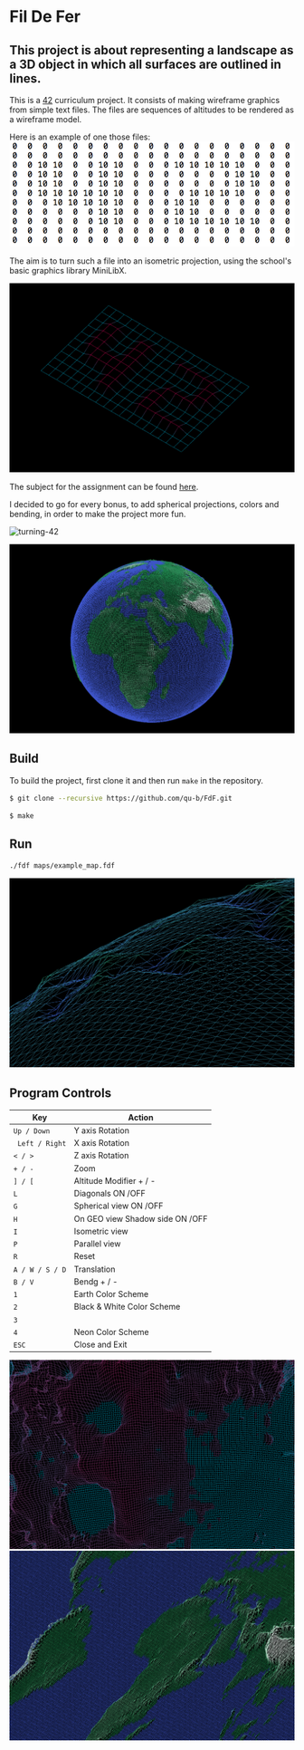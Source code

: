 # Fil De Fer
## This project is about representing a landscape as a 3D object in which all surfaces are outlined in lines.

This is a [42](https://42.fr/en/homepage/) curriculum project. It consists of making wireframe graphics from simple text files. The files are sequences of altitudes to be rendered as a wireframe model.

Here is an example of one those files:
![Text file example](img/text-file-example.png)

The aim is to turn such a file into an isometric projection, using the school's basic graphics library MiniLibX.

![42](img/42.png)

The subject for the assignment can be found [here](subject.pdf).

I decided to go for every bonus, to add spherical projections, colors and bending, in order to make the project more fun.

![turning-42](https://j.gifs.com/mq9RJR.gif)


![earth](img/earth.png)
## Build
To build the project, first clone it and then run `make` in the repository.
```bash
$ git clone --recursive https://github.com/qu-b/FdF.git
```
```bash
$ make
```
## Run
```bash
./fdf maps/example_map.fdf
```
![mars](img/mars.png)

## Program Controls

|Key|Action|
|---|---|
|`Up / Down`| Y axis Rotation|
|` Left / Right`| X axis Rotation|
|`< / >`| Z axis Rotation|
|`+ / -`| Zoom |
|`] / [`| Altitude Modifier + / -|
|`L`| Diagonals ON /OFF|
|`G`| Spherical view ON /OFF|
|`H`| On GEO view Shadow side ON /OFF|
|`I`| Isometric view |
|`P`| Parallel view |
|`R`| Reset |
|`A / W / S / D`| Translation |
|`B / V`| Bendg + / -|
|`1`| Earth Color Scheme|
|`2`| Black & White Color Scheme|
|`3`| |
|`4`| Neon Color Scheme|
|`ESC`|Close and Exit|

![ocean](img/ocean.png)
![earth](img/flatearth.png)

